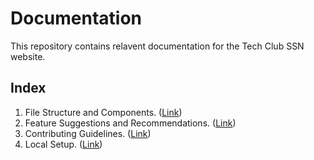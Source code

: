 # Documentation

This repository contains relavent documentation for the Tech Club SSN website.

## Index
1. File Structure and Components. ([Link](https://github.com/techclubssn/techclubssn.github.io/blob/master-readable/public/docs/structure.md))
2. Feature Suggestions and Recommendations. ([Link](https://github.com/techclubssn/techclubssn.github.io/blob/master-readable/public/docs/suggestions.md))
3. Contributing Guidelines. ([Link](https://github.com/techclubssn/techclubssn.github.io/blob/master-readable/public/docs/contributing.md))
4. Local Setup. ([Link](https://github.com/techclubssn/techclubssn.github.io/blob/master-readable/public/docs/local_setup.md))
